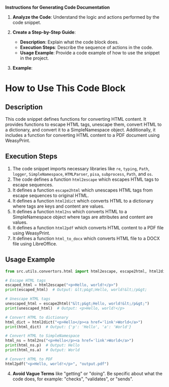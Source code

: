 **Instructions for Generating Code Documentation**

1. **Analyze the Code**: Understand the logic and actions performed by the code snippet.

2. **Create a Step-by-Step Guide**:
    - **Description**: Explain what the code block does.
    - **Execution Steps**: Describe the sequence of actions in the code.
    - **Usage Example**: Provide a code example of how to use the snippet in the project.

3. **Example**:

How to Use This Code Block
=========================================================================================

Description
-------------------------
This code snippet defines functions for converting HTML content. It provides functions to escape HTML tags, unescape them, convert HTML to a dictionary, and convert it to a SimpleNamespace object. Additionally, it includes a function for converting HTML content to a PDF document using WeasyPrint.

Execution Steps
-------------------------
1. The code snippet imports necessary libraries like `re`, `typing`, `Path`, `logger`, `SimpleNamespace`, `HTMLParser`, `pisa`, `subprocess`, `Path`, and `os`. 
2. The code defines a function `html2escape` which escapes HTML tags to escape sequences. 
3. It defines a function `escape2html` which unescapes HTML tags from escape sequences to original HTML.
4. It defines a function `html2dict` which converts HTML to a dictionary where tags are keys and content are values.
5. It defines a function `html2ns` which converts HTML to a SimpleNamespace object where tags are attributes and content are values. 
6. It defines a function `html2pdf` which converts HTML content to a PDF file using WeasyPrint.
7. It defines a function `html_to_docx` which converts HTML file to a DOCX file using LibreOffice.

Usage Example
-------------------------

```python
from src.utils.convertors.html import html2escape, escape2html, html2dict, html2ns, html2pdf

# Escape HTML tags
escaped_html = html2escape("<p>Hello, world!</p>")
print(escaped_html)  # Output: &lt;p&gt;Hello, world!&lt;/p&gt;

# Unescape HTML tags
unescaped_html = escape2html("&lt;p&gt;Hello, world!&lt;/p&gt;")
print(unescaped_html)  # Output: <p>Hello, world!</p>

# Convert HTML to dictionary
html_dict = html2dict("<p>Hello</p><a href='link'>World</a>")
print(html_dict)  # Output: {'p': 'Hello', 'a': 'World'}

# Convert HTML to SimpleNamespace
html_ns = html2ns("<p>Hello</p><a href='link'>World</a>")
print(html_ns.p)  # Output: Hello
print(html_ns.a)  # Output: World

# Convert HTML to PDF
html2pdf("<p>Hello, world!</p>", "output.pdf")
```

4. **Avoid Vague Terms** like "getting" or "doing". Be specific about what the code does, for example: "checks", "validates", or "sends".